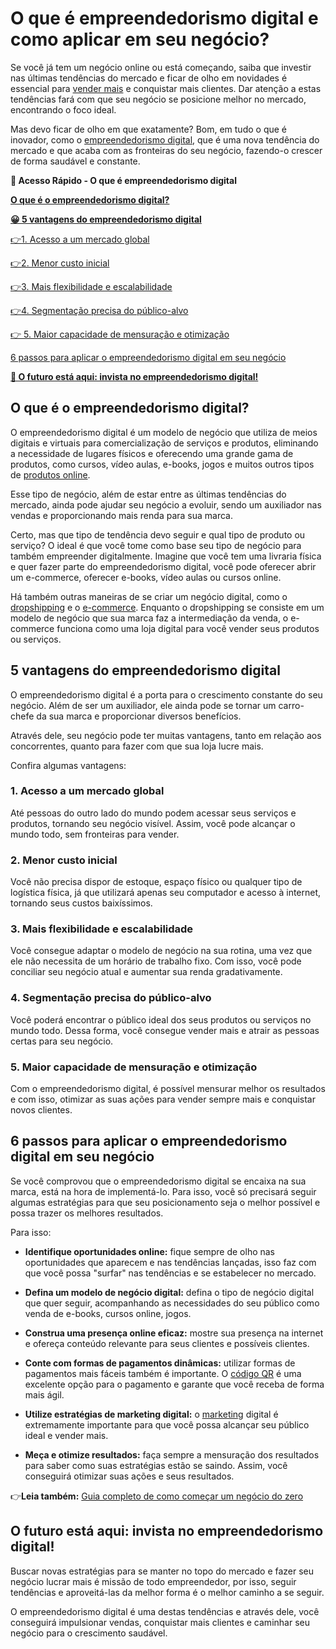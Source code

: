 # O que é empreendedorismo digital e como aplicar em seu negócio?

Se você já tem um negócio online ou está começando, saiba que investir nas últimas tendências do mercado e ficar de olho em novidades é essencial para [vender mais](https://meubolso.mercadopago.com.br/calendario-2023-saiba-como-vender-mais-o-ano-todo) e conquistar mais clientes. Dar atenção a estas tendências fará com que seu negócio se posicione melhor no mercado, encontrando o foco ideal.

Mas devo ficar de olho em que exatamente? Bom, em tudo o que é inovador, como o [empreendedorismo digital](https://meubolso.mercadopago.com.br/empreendedorismo-digital-8-dicas-para-dar-os-primeiros-passos), que é uma nova tendência do mercado e que acaba com as fronteiras do seu negócio, fazendo-o crescer de forma saudável e constante.

**💙 Acesso Rápido - O que é empreendedorismo digital**

**[O que é o empreendedorismo digital?](#A)**

**[😀 5 vantagens do empreendedorismo digital](#B)**

[](#C)[👉](#G)[1. Acesso a um mercado global](#C)

[](#D)[👉](#G)[2. Menor custo inicial](#D)

[](#E)[👉](#G)[3. Mais flexibilidade e escalabilidade](#E)

[](#F)[👉](#G)[4. Segmentação precisa do público-alvo](#F)

[👉 5. Maior capacidade de mensuração e otimização](#G)

[6 passos para aplicar o empreendedorismo digital em seu negócio](#H)

**[💙 O futuro está aqui: invista no empreendedorismo digital!](#I)**

[](#)
## O que é o empreendedorismo digital?

O empreendedorismo digital é um modelo de negócio que utiliza de meios digitais e virtuais para comercialização de serviços e produtos, eliminando a necessidade de lugares físicos e oferecendo uma grande gama de produtos, como cursos, vídeo aulas, e-books, jogos e muitos outros tipos de [produtos online](https://meubolso.mercadopago.com.br/quais-os-melhores-produtos-para-vender-online).

Esse tipo de negócio, além de estar entre as últimas tendências do mercado, ainda pode ajudar seu negócio a evoluir, sendo um auxiliador nas vendas e proporcionando mais renda para sua marca.

Certo, mas que tipo de tendência devo seguir e qual tipo de produto ou serviço? O ideal é que você tome como base seu tipo de negócio para também empreender digitalmente. Imagine que você tem uma livraria física e quer fazer parte do empreendedorismo digital, você pode oferecer abrir um e-commerce, oferecer e-books, vídeo aulas ou cursos online.

Há também outras maneiras de se criar um negócio digital, como o [dropshipping](https://meubolso.mercadopago.com.br/conheca-estrategias-de-venda-por-dropshipping) e o [e-commerce](https://meubolso.mercadopago.com.br/7-fatores-mais-importantes-para-o-sucesso-de-um-e-commerce). Enquanto o dropshipping se consiste em um modelo de negócio que sua marca faz a intermediação da venda, o e-commerce funciona como uma loja digital para você vender seus produtos ou serviços.

[](#)
## 5 vantagens do empreendedorismo digital

O empreendedorismo digital é a porta para o crescimento constante do seu negócio. Além de ser um auxiliador, ele ainda pode se tornar um carro-chefe da sua marca e proporcionar diversos benefícios.

Através dele, seu negócio pode ter muitas vantagens, tanto em relação aos concorrentes, quanto para fazer com que sua loja lucre mais.

Confira algumas vantagens:

[](#)
### 1. Acesso a um mercado global

Até pessoas do outro lado do mundo podem acessar seus serviços e produtos, tornando seu negócio visível. Assim, você pode alcançar o mundo todo, sem fronteiras para vender.

[](#)
### 2. Menor custo inicial

Você não precisa dispor de estoque, espaço físico ou qualquer tipo de logística física, já que utilizará apenas seu computador e acesso à internet, tornando seus custos baixíssimos.

[](#)
### 3. Mais flexibilidade e escalabilidade

Você consegue adaptar o modelo de negócio na sua rotina, uma vez que ele não necessita de um horário de trabalho fixo. Com isso, você pode conciliar seu negócio atual e aumentar sua renda gradativamente.

[](#)
### 4. Segmentação precisa do público-alvo

Você poderá encontrar o público ideal dos seus produtos ou serviços no mundo todo. Dessa forma, você consegue vender mais e atrair as pessoas certas para seu negócio.

[](#)
### 5. Maior capacidade de mensuração e otimização

Com o empreendedorismo digital, é possível mensurar melhor os resultados e com isso, otimizar as suas ações para vender sempre mais e conquistar novos clientes.

[](#)
## 6 passos para aplicar o empreendedorismo digital em seu negócio

Se você comprovou que o empreendedorismo digital se encaixa na sua marca, está na hora de implementá-lo. Para isso, você só precisará seguir algumas estratégias para que seu posicionamento seja o melhor possível e possa trazer os melhores resultados.

Para isso:

- **Identifique oportunidades online:** fique sempre de olho nas oportunidades que aparecem e nas tendências lançadas, isso faz com que você possa "surfar" nas tendências e se estabelecer no mercado.

- **Defina um modelo de negócio digital:** defina o tipo de negócio digital que quer seguir, acompanhando as necessidades do seu público como venda de e-books, cursos online, jogos.

- **Construa uma presença online eficaz:** mostre sua presença na internet e ofereça conteúdo relevante para seus clientes e possíveis clientes.

- **Conte com formas de pagamentos dinâmicas:** utilizar formas de pagamentos mais fáceis também é importante. O [código QR](https://meubolso.mercadopago.com.br/vender-com-codigo-qr) é uma excelente opção para o pagamento e garante que você receba de forma mais ágil.

- **Utilize estratégias de marketing digital:** o [marketing](https://meubolso.mercadopago.com.br/estrategias-de-marketing) digital é extremamente importante para que você possa alcançar seu público ideal e vender mais.

- **Meça e otimize resultados:** faça sempre a mensuração dos resultados para saber como suas estratégias estão se saindo. Assim, você conseguirá otimizar suas ações e seus resultados.

👉**Leia também:** [Guia completo de como começar um negócio do zero](https://meubolso.mercadopago.com.br/guia-completo-como-comecar-um-negocio)

[](#)
## O futuro está aqui: invista no empreendedorismo digital!

Buscar novas estratégias para se manter no topo do mercado e fazer seu negócio lucrar mais é missão de todo empreendedor, por isso, seguir tendências e aproveitá-las da melhor forma é o melhor caminho a se seguir.

O empreendedorismo digital é uma destas tendências e através dele, você conseguirá impulsionar vendas, conquistar mais clientes e caminhar seu negócio para o crescimento saudável.